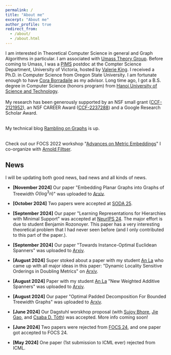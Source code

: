 ```yaml
---
permalink: /
title: "About me"
excerpt: "About me"
author_profile: true
redirect_from: 
  - /about/
  - /about.html
---
```


I am interested in Theoretical Computer Science in general and Graph Algorithms in particular. I am associated with [Umass Theory Group](https://www.cics.umass.edu/research/area/theoretical-computer-science). Before coming to Umass, I was a <a href = "http://www.pims.math.ca/scientific/postdoctoral/postdoctoral-fellows#pdf-2018">PIMS</a> postdoc at the Compter Science Department, University of Victoria, hosted by <a href = "http://webhome.cs.uvic.ca/~val/">Valerie King</a>.  I received a Ph.D. in Computer Science from Oregon State University. I am fortunate enough to have <a href="http://blogs.oregonstate.edu/glencora/">Cora Borradaile</a> as my advisor. Long time ago, I got a B.S. degree in Computer Science (honors program) from <a href="http://en.hust.edu.vn/home">Hanoi University of Science and Technology</a>.  <br>
<br> My research has been generously supported by an NSF small grant  ([CCF-2121952](https://www.nsf.gov/awardsearch/showAward?AWD_ID=2121952)), an NSF CAREER Award ([CCF-2237288](https://www.nsf.gov/awardsearch/showAward?AWD_ID=2237288)) and a Google Research Scholar Award.

<br> My technical blog [Rambling on Graphs](https://minorfree.github.io) is up. <br>


<br> Check out our FOCS 2022 workshop "[Advances on Metric Embeddings](https://hackmd.io/@3S70qBUwTR6_CErLY2dm4A/SJfp46KGi)" I co-organize with [Arnold Filtser](https://arnold.filtser.com).
<br>

## News

I will be updating both good news, bad news and all kinds of news. 

 - **[November 2024]** Our paper "Embedding Planar Graphs into Graphs of Treewidth $O(\log^3n)$" was uploaded to [Arxiv](https://arxiv.org/abs/2411.00216).
 
 - **[October 2024]** Two papers were accepted at [SODA 25](https://www.siam.org/conferences/cm/conference/soda25). 
 
- **[September 2024]** Our paper "Learning Representations for Hierarchies with Minimal Support" was accepted at [NeurIPS 24](https://nips.cc/virtual/2024/papers.html?filter=titles). The major effort is due to student Benjamin Rozonoyer. This paper has a very interesting theoretical problem that I had never seen before (and I only contributed to this part of the paper.).

 - **[September 2024]** Our paper "Towards Instance-Optimal Euclidean Spanners" was uploaded to [Arxiv](https://arxiv.org/abs/2409.08227).
 
 - **[August 2024]** Super stoked about a paper with my student [An La](https://anla-cs.github.io) who came up with all major ideas in this paper: "Dynamic Locality Sensitive Orderings in Doubling Metrics" on [Arxiv](https://arxiv.org/abs/2408.14617).
  
 - **[August 2024]** Paper with my student [An La](https://anla-cs.github.io) "New Weighted Additive Spanners" was uploaded to [Arxiv](https://arxiv.org/abs/2408.14638).
 
 - **[August 2024]** Our paper "Optimal Padded Decomposition For Bounded Treewidth Graphs" was uploaded to [Arxiv](https://arxiv.org/abs/2407.12230).
 
 - **[June 2024]** Our Dagstuhl worskhop proposal (with [Sujoy Bhore](https://sites.google.com/view/homepage-of-sujoy-bhore/home), [Jie Gao](https://sites.rutgers.edu/jie-gao/about/), and [Csaba D. Tóth](http://csabatoth.org)) was accepted. More info coming soon!

 - **[June 2024]** Two papers were rejected from [FOCS 24](https://focs.computer.org/2024/), and one paper got accepted to FOCS 24. 

 - **[May 2024]** One paper (1st submission to ICML ever) rejected from ICML. 

 


